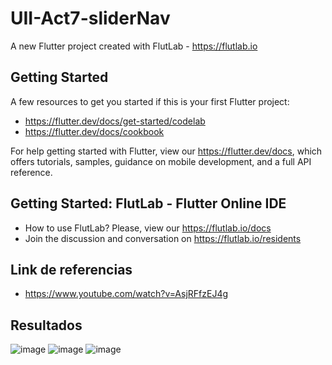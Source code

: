 # UII-Act7-sliderNav

A new Flutter project created with FlutLab - https://flutlab.io

## Getting Started

A few resources to get you started if this is your first Flutter project:

- https://flutter.dev/docs/get-started/codelab
- https://flutter.dev/docs/cookbook

For help getting started with Flutter, view our
https://flutter.dev/docs, which offers tutorials,
samples, guidance on mobile development, and a full API reference.

## Getting Started: FlutLab - Flutter Online IDE

- How to use FlutLab? Please, view our https://flutlab.io/docs
- Join the discussion and conversation on https://flutlab.io/residents

## Link de referencias

- https://www.youtube.com/watch?v=AsjRFfzEJ4g

## Resultados

![image](https://github.com/GarciaC128/UII-Act7-SliderNav/assets/143743720/a92d4087-5dfa-47e0-afec-d2306b9694b2)
![image](https://github.com/GarciaC128/UII-Act7-SliderNav/assets/143743720/30544ea9-f5c2-4930-b431-ceeec1cedb5f)
![image](https://github.com/GarciaC128/UII-Act7-SliderNav/assets/143743720/5f775b14-7efa-4224-ac47-f8ec2cdf8790)



